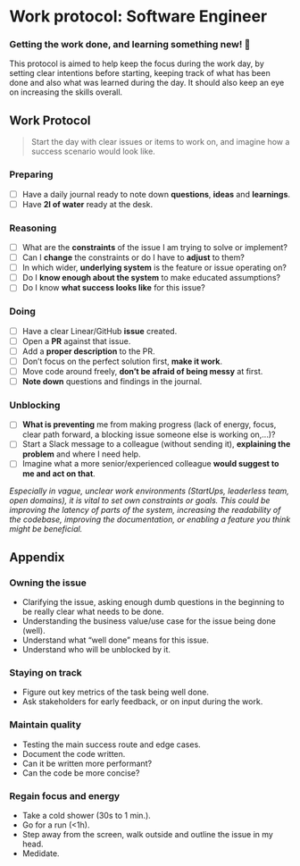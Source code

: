 # Work protocol: Software Engineer

### Getting the work done, and learning something new! 🙌

This protocol is aimed to help keep the focus during the work day, by setting clear intentions before starting, keeping track of what has been done and also what was learned during the day. It should also keep an eye on increasing the skills overall.

## Work Protocol

> Start the day with clear issues or items to work on, and imagine how a success scenario would look like.

### Preparing

- [ ] Have a daily journal ready to note down **questions**, **ideas** and **learnings**.
- [ ] Have **2l of water** ready at the desk.

### Reasoning

- [ ] What are the **constraints** of the issue I am trying to solve or implement?
- [ ] Can I **change** the constraints or do I have to **adjust** to them?
- [ ] In which wider, **underlying system** is the feature or issue operating on?
- [ ] Do I **know enough about the system** to make educated assumptions?
- [ ] Do I know **what success looks like** for this issue?

### Doing

- [ ] Have a clear Linear/GitHub **issue** created.
- [ ] Open a **PR** against that issue.
- [ ] Add a **proper description** to the PR.
- [ ] Don’t focus on the perfect solution first, **make it work**.
- [ ] Move code around freely, **don’t be afraid of being messy** at first.
- [ ] **Note down** questions and findings in the journal.

### Unblocking

- [ ] **What is preventing** me from making progress (lack of energy, focus, clear path forward, a blocking issue someone else is working on,...)?
- [ ] Start a Slack message to a colleague (without sending it), **explaining the problem** and where I need help.
- [ ] Imagine what a more senior/experienced colleague **would suggest to me and act on that**.

_Especially in vague, unclear work environments (StartUps, leaderless team, open domains), it is vital to set own constraints or goals. This could be improving the latency of parts of the system, increasing the readability of the codebase, improving the documentation, or enabling a feature you think might be beneficial._

## Appendix

### Owning the issue

- Clarifying the issue, asking enough dumb questions in the beginning to be really clear what needs to be done.
- Understanding the business value/use case for the issue being done (well).
- Understand what “well done” means for this issue.
- Understand who will be unblocked by it.

### Staying on track

- Figure out key metrics of the task being well done.
- Ask stakeholders for early feedback, or on input during the work.

### Maintain quality

- Testing the main success route and edge cases.
- Document the code written.
- Can it be written more performant?
- Can the code be more concise?

### Regain focus and energy

- Take a cold shower (30s to 1 min.).
- Go for a run (<1h).
- Step away from the screen, walk outside and outline the issue in my head.
- Medidate.
